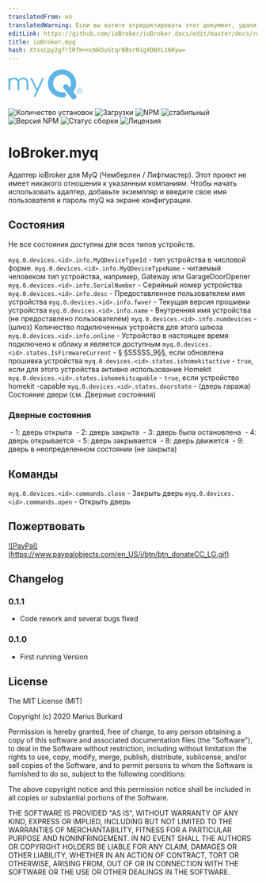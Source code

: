 ```yaml
---
translatedFrom: en
translatedWarning: Если вы хотите отредактировать этот документ, удалите поле «translationFrom», в противном случае этот документ будет снова автоматически переведен
editLink: https://github.com/ioBroker/ioBroker.docs/edit/master/docs/ru/adapterref/iobroker.myq/README.md
title: ioBroker.myq
hash: XtssCpy2gfrIRfH+ncNkDuStqrBBsrN1gXDNYL16Ryw=
---
```

![логотип](../../../en/adapterref/iobroker.myq/admin/myq.png)

![Количество установок](http://iobroker.live/badges/myq-installed.svg)
![Загрузки](https://img.shields.io/npm/dm/iobroker.myq.svg)
![NPM](https://nodei.co/npm/iobroker.myq.png?downloads=true)
![стабильный](http://iobroker.live/badges/myq-stable.svg)
![Версия NPM](https://img.shields.io/npm/v/iobroker.myq.svg)
![Статус сборки](https://travis-ci.org/StrathCole/ioBroker.myq.svg?branch=master)
![Лицензия](https://img.shields.io/badge/license-MIT-blue.svg?style=flat)

# IoBroker.myq
Адаптер ioBroker для MyQ (Чемберлен / Лифтмастер). Этот проект не имеет никакого отношения к указанным компаниям.
Чтобы начать использовать адаптер, добавьте экземпляр и введите свое имя пользователя и пароль myQ на экране конфигурации.

## Состояния
Не все состояния доступны для всех типов устройств.

`myq.0.devices.<id>.info.MyQDeviceTypeId` - тип устройства в числовой форме. `myq.0.devices.<id>.info.MyQDeviceTypeName` - читаемый человеком тип устройства, например, Gateway или GarageDoorOpener `myq.0.devices.<id>.info.SerialNumber` - Серийный номер устройства `myq.0.devices.<id>.info.desc` - Предоставленное пользователем имя устройства `myq.0.devices.<id>.info.fwver` - Текущая версия прошивки устройства `myq.0.devices.<id>.info.name` - Внутренняя имя устройства (не предоставлено пользователем) `myq.0.devices.<id>.info.numdevices` - (шлюз) Количество подключенных устройств для этого шлюза `myq.0.devices.<id>.info.online` - Устройство в настоящее время подключено к облаку и является доступным `myq.0.devices.<id>.states.IsFirmwareCurrent` - § §SSSSS_9§§, если обновлена прошивка устройства `myq.0.devices.<id>.states.ishomekitactive` - `true`, если для этого устройства активно использование Homekit `myq.0.devices.<id>.states.ishomekitcapable` - `true`, если устройство homekit -capable `myq.0.devices.<id>.states.doorstate` - (дверь гаража) Состояние двери (см. Дверные состояния)

### Дверные состояния
 - 1: дверь открыта
 - 2: дверь закрыта
 - 3: дверь была остановлена
 - 4: дверь открывается
 - 5: дверь закрывается
 - 8: дверь движется
 - 9: дверь в неопределенном состоянии (не закрыта)

## Команды
`myq.0.devices.<id>.commands.close` - Закрыть дверь `myq.0.devices.<id>.commands.open` - Открыть дверь

## Пожертвовать
[![PayPal] (https://www.paypalobjects.com/en_US/i/btn/btn_donateCC_LG.gif)](https://www.paypal.com/cgi-bin/webscr?cmd=_s-xclick&hosted_button_id=SFLJ8HCW9T698&source=url)

## Changelog

### 0.1.1

-  Code rework and several bugs fixed

### 0.1.0

-   First running Version

## License

The MIT License (MIT)

Copyright (c) 2020 Marius Burkard

Permission is hereby granted, free of charge, to any person obtaining a copy
of this software and associated documentation files (the "Software"), to deal
in the Software without restriction, including without limitation the rights
to use, copy, modify, merge, publish, distribute, sublicense, and/or sell
copies of the Software, and to permit persons to whom the Software is
furnished to do so, subject to the following conditions:

The above copyright notice and this permission notice shall be included in
all copies or substantial portions of the Software.

THE SOFTWARE IS PROVIDED "AS IS", WITHOUT WARRANTY OF ANY KIND, EXPRESS OR
IMPLIED, INCLUDING BUT NOT LIMITED TO THE WARRANTIES OF MERCHANTABILITY,
FITNESS FOR A PARTICULAR PURPOSE AND NONINFRINGEMENT. IN NO EVENT SHALL THE
AUTHORS OR COPYRIGHT HOLDERS BE LIABLE FOR ANY CLAIM, DAMAGES OR OTHER
LIABILITY, WHETHER IN AN ACTION OF CONTRACT, TORT OR OTHERWISE, ARISING FROM,
OUT OF OR IN CONNECTION WITH THE SOFTWARE OR THE USE OR OTHER DEALINGS IN
THE SOFTWARE.